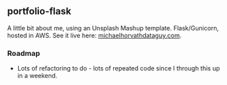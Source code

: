 ## portfolio-flask

A little bit about me, using an Unsplash Mashup template. Flask/Gunicorn, hosted in AWS. See it live here: [michaelhorvathdataguy.com](https://michaelhorvathdataguy.com).

### Roadmap

- Lots of refactoring to do - lots of repeated code since I through this up in a weekend. 
